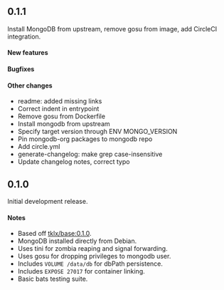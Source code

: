 ## 0.1.1

Install MongoDB from upstream, remove gosu from image, add CircleCI integration.

#### New features

#### Bugfixes

#### Other changes

- readme: added missing links
- Correct indent in entrypoint
- Remove gosu from Dockerfile
- Install mongodb from upstream
- Specify target version through ENV MONGO_VERSION
- Pin mongodb-org packages to mongodb repo
- Add circle.yml
- generate-changelog: make grep case-insensitive
- Update changelog notes, correct typo

## 0.1.0

Initial development release.

#### Notes

- Based off [tklx/base:0.1.0](https://github.com/tklx/base/releases/tag/0.1.0).
- MongoDB installed directly from Debian.
- Uses tini for zombia reaping and signal forwarding.
- Uses gosu for dropping privileges to mongodb user.
- Includes ``VOLUME /data/db`` for dbPath persistence.
- Includes ``EXPOSE 27017`` for container linking.
- Basic bats testing suite.

